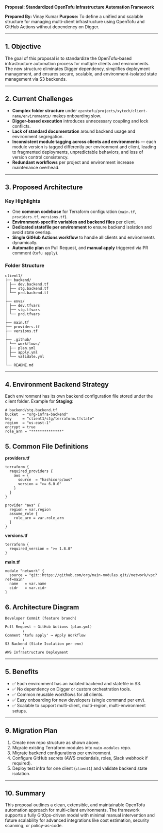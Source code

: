 **Proposal: Standardized OpenTofu Infrastructure Automation Framework**

**Prepared By:** Vinay Kumar
**Purpose:** To define a unified and scalable structure for managing multi-client infrastructure using OpenTofu and GitHub Actions without dependency on Digger.

---

## 1. Objective

The goal of this proposal is to standardize the OpenTofu-based infrastructure automation process for multiple clients and environments. The new structure eliminates Digger dependency, simplifies deployment management, and ensures secure, scalable, and environment-isolated state management via S3 backends.

---

## 2. Current Challenges

- **Complex folder structure** under `opentofu/projects/xytech/client-name/environments/` makes onboarding slow.
- **Digger-based execution** introduces unnecessary coupling and lock conflicts.
- **Lack of standard documentation** around backend usage and environment segregation.
- **Inconsistent module tagging across clients and environments** — each module version is tagged differently per environment and client, leading to fragmented deployments, unpredictable behaviors, and loss of version control consistency.
- **Redundant workflows** per project and environment increase maintenance overhead.

---

## 3. Proposed Architecture

### Key Highlights

- One **common codebase** for Terraform configuration (`main.tf`, `providers.tf`, `versions.tf`).
- **Environment-specific variables and backend files** per client.
- **Dedicated statefile per environment** to ensure backend isolation and avoid state overlap.
- **Single GitHub Actions workflow** to handle all clients and environments dynamically.
- **Automatic plan** on Pull Request, and **manual apply** triggered via PR comment (`tofu apply`).

### Folder Structure

```
client1/
├── backend/
│ ├── dev.backend.tf
│ ├── stg.backend.tf
│ └── prd.backend.tf
│
├── envs/
│ ├── dev.tfvars
│ ├── stg.tfvars
│ └── prd.tfvars
│
├── main.tf
├── providers.tf
├── versions.tf
│
├── .github/
│ └── workflows/
│ ├── plan.yml
│ ├── apply.yml
│ └── validate.yml
│
└── README.md
```
---

## 4. Environment Backend Strategy

Each environment has its own backend configuration file stored under the client folder. Example for **Staging**:

```hcl
# backend/stg.backend.tf
bucket  = "org-infra-backend"
key     = "client1/stg/terraform.tfstate"
region  = "us-east-1"
encrypt = true
role_arn = "**************"
```


## 5. Common File Definitions

**providers.tf**

```hcl
terraform {
  required_providers {
    aws = {
      source  = "hashicorp/aws"
      version = ">= 6.0.0"
    }
  }
}

provider "aws" {
  region = var.region
  assume_role {
    role_arn = var.role_arn
  }
}
```

**versions.tf**

```hcl
terraform {
  required_version = ">= 1.8.0"
}
```

**main.tf**

```hcl
module "network" {
  source = "git::https://github.com/org/main-modules.git//network/vpc?ref=main"
  name   = var.name
  cidr   = var.cidr
}
```

## 6. Architecture Diagram

```
Developer Commit (feature branch)
        ↓
Pull Request → GitHub Actions (plan.yml)
        ↓
Comment 'tofu apply' → Apply Workflow
        ↓
S3 Backend (State Isolation per env)
        ↓
AWS Infrastructure Deployment
```

---

## 5. Benefits

- ✅ Each environment has an isolated backend and statefile in S3.
- ✅ No dependency on Digger or custom orchestration tools.
- ✅ Common reusable workflows for all clients.
- ✅ Easy onboarding for new developers (single command per env).
- ✅ Scalable to support multi-client, multi-region, multi-environment setups.

---

## 9. Migration Plan

1. Create new repo structure as shown above.
2. Migrate existing Terraform modules into `main-modules` repo.
3. Migrate backend configurations per environment.
4. Configure GitHub secrets (AWS credentials, roles, Slack webhook if required).
5. Deploy test infra for one client (`client1`) and validate backend state isolation.

---

## 10. Summary

This proposal outlines a clean, extensible, and maintainable OpenTofu automation approach for multi-client environments. The framework supports a fully GitOps-driven model with minimal manual intervention and future scalability for advanced integrations like cost estimation, security scanning, or policy-as-code.

